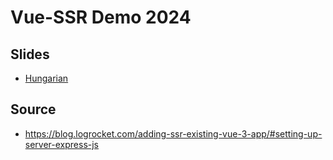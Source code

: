 # Vue-SSR Demo 2024

## Slides

- [Hungarian](docs/slides_hun.pdf)


## Source
- https://blog.logrocket.com/adding-ssr-existing-vue-3-app/#setting-up-server-express-js
